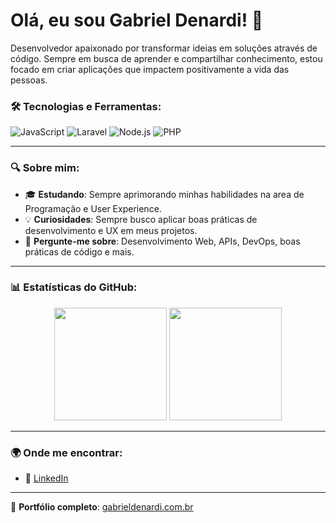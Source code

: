# Olá, eu sou Gabriel Denardi! 👋

Desenvolvedor apaixonado por transformar ideias em soluções através de código. Sempre em busca de aprender e compartilhar conhecimento, estou focado em criar aplicações que impactem positivamente a vida das pessoas.

### 🛠️ Tecnologias e Ferramentas:
![JavaScript](https://img.shields.io/badge/-JavaScript-F7DF1E?style=flat-square&logo=javascript&logoColor=black)
![Laravel](https://img.shields.io/badge/-Laravel-3776AB?style=flat-square&logo=laravel&logoColor=white)
![Node.js](https://img.shields.io/badge/-Node.js-339933?style=flat-square&logo=node.js&logoColor=white)
![PHP](https://img.shields.io/badge/-PHP-2496ED?style=flat-square&logo=php&logoColor=white)

---

### 🔍 Sobre mim:
- 🎓 **Estudando**: Sempre aprimorando minhas habilidades na area de Programação e User Experience.
- 💡 **Curiosidades**: Sempre busco aplicar boas práticas de desenvolvimento e UX em meus projetos.
- 🤝 **Pergunte-me sobre**: Desenvolvimento Web, APIs, DevOps, boas práticas de código e mais.

---

### 📊 Estatísticas do GitHub:

<div align="center">
  <img height="180em" src="https://github-readme-stats.vercel.app/api?username=GabrielDenardi&show_icons=true&theme=radical&include_all_commits=true&count_private=true"/>
  <img height="180em" src="https://github-readme-stats.vercel.app/api/top-langs/?username=GabrielDenardi&layout=compact&langs_count=7&theme=radical"/>
</div>

---

### 🌍 Onde me encontrar:
- 💼 [LinkedIn](https://www.linkedin.com/in/gabrieldenardi06/)

---

🔗 **Portfólio completo**: [gabrieldenardi.com.br](https://gabrieldenardi.dev)

